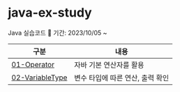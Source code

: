 # java-ex-study

Java 실습코드
📆 기간: 2023/10/05 ~

| 구분 | 내용 |
| ------ | ------ |
| [01-Operator][Folder01] | 자바 기본 연산자를 활용 |
| [02-VariableType][Folder02] | 변수 타입에 따른 연산, 출력 확인 |
   
   [Folder01]: <https://github.com/kimg1623/java-ex-study/tree/main/01-Operator>
   [Folder02]: <https://github.com/kimg1623/java-ex-study/tree/main/02-VariableType>
